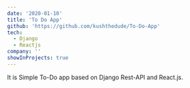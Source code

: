 ```yaml
---
date: '2020-01-10'
title: 'To Do App'
github: 'https://github.com/kushthedude/To-Do-App'
tech:
  - Django
  - Reactjs
company: ''
showInProjects: true
---
```


It is Simple To-Do app based on Django Rest-API and React.js.

